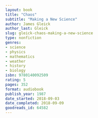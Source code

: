 ```yaml
---
layout: book
title: "Chaos"
subtitle: "Making a New Science"
author: James Gleick
author_last: Gleick
slug: gleick-chaos-making-a-new-science
type: nonfiction
genres:
- science
- physics
- mathematics
- weather
- history
- biology
isbn: 9780140092509
rating: 5
pages: 352
format: audiobook
publish_year: 1987
date_started: 2018-09-03
date_completed: 2018-09-09
goodreads_id: 64582
---
```

